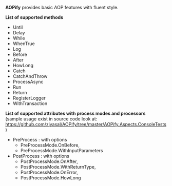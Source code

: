 <strong>AOPify</strong> provides basic AOP features with fluent style.

<strong>List of supported methods</strong>
  - Until
  - Delay
  - While
  - WhenTrue
  - Log
  - Before
  - After
  - HowLong
  - Catch
  - CatchAndThrow
  - ProcessAsync
  - Run
  - Return
  - RegisterLogger
  - WithTransaction
  
<strong>List of supported attributes with process modes and processors</strong>
<br/>
(sample usage exist in source code look at: https://github.com/ziyasal/AOPify/tree/master/AOPify.Aspects.ConsoleTests)
  - PreProcess  : with options 
      - PreProcessMode.OnBefore,
      - PreProcessMode.WithInputParameters
  - PostProcess : with options 
      - PostProcessMode.OnAfter,
      - PostProcessMode.WithReturnType,
      - PostProcessMode.OnError, 
      - PostProcessMode.HowLong